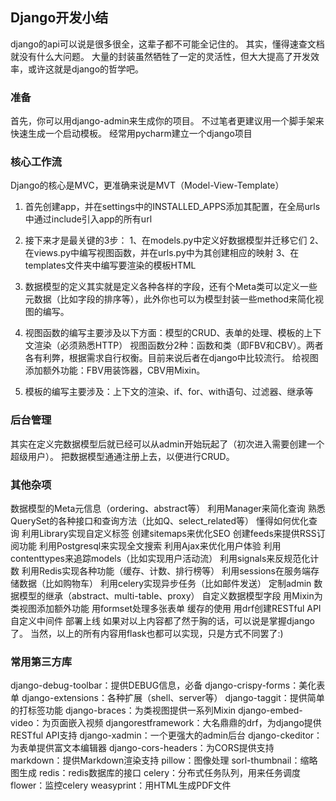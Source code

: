 
## Django开发小结
django的api可以说是很多很全，这辈子都不可能全记住的。
其实，懂得速查文档就没有什么大问题。
大量的封装虽然牺牲了一定的灵活性，但大大提高了开发效率，或许这就是django的哲学吧。

### 准备
首先，你可以用django-admin来生成你的项目。
不过笔者更建议用一个脚手架来快速生成一个启动模板。
经常用pycharm建立一个django项目

### 核心工作流
Django的核心是MVC，更准确来说是MVT（Model-View-Template）

1. 首先创建app，并在settings中的INSTALLED_APPS添加其配置，在全局urls中通过include引入app的所有url

2. 接下来才是最关键的3步：
1、在models.py中定义好数据模型并迁移它们
2、在views.py中编写视图函数，并在urls.py中为其创建相应的映射
3、在templates文件夹中编写要渲染的模板HTML
3. 数据模型的定义其实就是定义各种各样的字段，还有个Meta类可以定义一些元数据（比如字段的排序等），此外你也可以为模型封装一些method来简化视图的编写。
4. 视图函数的编写主要涉及以下方面：模型的CRUD、表单的处理、模板的上下文渲染（必须熟悉HTTP）
视图函数分2种：函数和类（即FBV和CBV）。两者各有利弊，根据需求自行权衡。目前来说后者在django中比较流行。
给视图添加额外功能：FBV用装饰器，CBV用Mixin。
5. 模板的编写主要涉及：上下文的渲染、if、for、with语句、过滤器、继承等

### 后台管理
其实在定义完数据模型后就已经可以从admin开始玩起了（初次进入需要创建一个超级用户）。
把数据模型通通注册上去，以便进行CRUD。

### 其他杂项
数据模型的Meta元信息（ordering、abstract等）
利用Manager来简化查询
熟悉QuerySet的各种接口和查询方法（比如Q、select_related等）
懂得如何优化查询
利用Library实现自定义标签
创建sitemaps来优化SEO
创建feeds来提供RSS订阅功能
利用Postgresql来实现全文搜索
利用Ajax来优化用户体验
利用contenttypes来追踪models（比如实现用户活动流）
利用signals来反规范化计数
利用Redis实现各种功能（缓存、计数、排行榜等）
利用sessions在服务端存储数据（比如购物车）
利用celery实现异步任务（比如邮件发送）
定制admin
数据模型的继承（abstract、multi-table、proxy）
自定义数据模型字段
用Mixin为类视图添加额外功能
用formset处理多张表单
缓存的使用
用drf创建RESTful API
自定义中间件
部署上线
如果对以上内容都了然于胸的话，可以说是掌握django了。
当然，以上的所有内容用flask也都可以实现，只是方式不同罢了:)

### 常用第三方库
django-debug-toolbar：提供DEBUG信息，必备
django-crispy-forms：美化表单
django-extensions：各种扩展（shell、server等）
django-taggit：提供简单的打标签功能
django-braces：为类视图提供一系列Mixin
django-embed-video：为页面嵌入视频
djangorestframework：大名鼎鼎的drf，为django提供RESTful API支持
django-xadmin：一个更强大的admin后台
django-ckeditor：为表单提供富文本编辑器
django-cors-headers：为CORS提供支持
markdown：提供Markdown渲染支持
pillow：图像处理
sorl-thumbnail：缩略图生成
redis：redis数据库的接口
celery：分布式任务队列，用来任务调度
flower：监控celery
weasyprint：用HTML生成PDF文件
<!--stackedit_data:
eyJoaXN0b3J5IjpbNjczMzQ2OTQwXX0=
-->